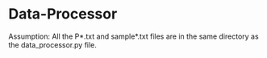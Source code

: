 # Data-Processor
Assumption: All the P*.txt and sample*.txt files are in the same directory as the data_processor.py file.
